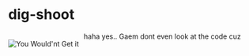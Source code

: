 # dig-shoot
haha yes.. Gaem
dont even look at the code cuz
<img src="https://i.kym-cdn.com/entries/icons/original/000/031/622/cover1.jpg"
     alt="You Would'nt Get it"
     style="float: left; margin-right: 10px; margin-top: 15px" />
